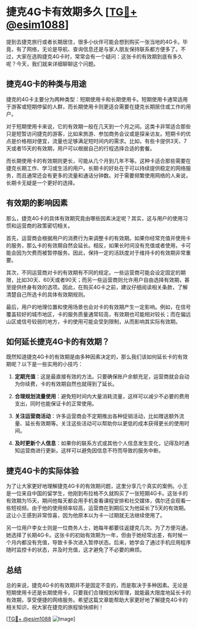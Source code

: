 # 捷克4G卡有效期多久 [[TG💪+ @esim1088](https://t.me/s/esim1088)]

提到去捷克旅行或者长期居住，很多小伙伴可能会想到购买一张当地的4G卡。毕竟，有了网络，无论是导航、查询信息还是与家人朋友保持联系都方便多了。不过，大家在选购捷克4G卡时，常常会有一个疑问：这张卡的有效期到底有多久呢？今天，我们就来详细聊聊这个问题。

## 捷克4G卡的种类与用途

捷克的4G卡主要分为两种类型：短期使用卡和长期使用卡。短期使用卡通常适用于游客或短期停留的人群，而长期使用卡则更适合需要在捷克长期居住或工作的用户。

对于短期使用卡来说，它的有效期一般在几天到一个月之间。这类卡非常适合那些只是短暂访问捷克的游客，比如来旅游、参加商务会议或是探亲访友。短期卡的优点是价格相对便宜，流量也足够满足短时间内的需求。比如，有些卡提供3天、7天或者15天的有效期，用户可以根据自己的行程选择合适的套餐。

而长期使用卡的有效期则更长，可能从几个月到几年不等。这种卡适合那些需要在捷克长期工作、学习或生活的用户。长期卡的好处在于可以持续提供稳定的网络服务，而且通常还会有更多的流量和通话分钟数。对于需要频繁使用网络的人来说，长期卡无疑是一个更好的选择。

## 有效期的影响因素

那么，捷克4G卡的具体有效期究竟由哪些因素决定呢？其实，这与用户的使用习惯和运营商的政策密切相关。

首先，运营商会根据用户的消费行为来调整卡的有效期。如果你经常充值并使用卡的服务，那么卡的有效期自然会延长。相反，如果长时间没有充值或者使用，卡可能会因为欠费而被暂停服务。因此，保持一定的活跃度对于维持卡的有效期非常重要。

其次，不同运营商对卡的有效期有不同的规定。一些运营商可能会设定固定的期限，比如30天、60天或者90天；而另一些运营商则允许用户自由选择有效期，甚至提供终身有效的选项。因此，在购买4G卡之前，建议仔细阅读相关条款，了解清楚自己所选卡的具体有效期规则。

最后，用户的地理位置和使用场景也会对卡的有效期产生一定影响。例如，在信号覆盖较好的城市地区，卡的服务质量通常较高，有效期也可能相对较长；而在偏远山区或信号较弱的地方，卡的使用可能会受到限制，从而影响其实际有效期。

## 如何延长捷克4G卡的有效期？

既然知道捷克4G卡的有效期是由多种因素决定的，那么我们该如何延长卡的有效期呢？以下是一些实用的小技巧：

1. **定期充值**：这是最直接有效的方法。只要确保账户余额充足，运营商就会自动为你续费，卡的有效期自然也就得到了延长。

2. **合理规划流量使用**：避免短时间内大量消耗流量，这样可以减少不必要的费用支出，同时也能保证卡的正常使用。

3. **关注运营商活动**：许多运营商会不定期推出各种促销活动，比如赠送额外流量、延长有效期等。关注这些活动可以帮助你以更低的成本获得更长的使用时间。

4. **及时更新个人信息**：如果你的联系方式或其他个人信息发生变化，记得及时通知运营商进行更新。这样可以避免因信息不符而导致的服务中断。

## 捷克4G卡的实际体验

为了让大家更好地理解捷克4G卡的有效期问题，这里分享几个真实的案例。小王是一位来自中国的留学生，他刚到布拉格不久就购买了一张短期4G卡。这张卡的有效期为15天，期间他每天都会用手机查看课程安排和社交媒体，偶尔还会观看一些短视频。由于他的使用频率较高，运营商在到期后又为他延长了5天的有效期。这让小王感到非常惊喜，因为他原本以为卡一过期就无法继续使用了。

另一位用户李女士则是一位商务人士，她每年都要往返捷克几次。为了方便沟通，她选择了长期4G卡。这张卡的初始有效期为一年，但由于她经常出差，有时候一个月内都没有充值，导致卡多次进入暂停状态。后来，她学会了通过手机应用程序随时监控卡的状态，并及时充值，这才避免了不必要的麻烦。

## 总结

总的来说，捷克4G卡的有效期并不是固定不变的，而是取决于多种因素。无论是短期使用卡还是长期使用卡，只要我们合理规划和管理，就能最大限度地延长卡的有效期，享受便捷的网络服务。希望这篇文章能帮助大家更好地了解捷克4G卡的相关知识，祝大家在捷克的旅程愉快顺利！

[[TG💪+ @esim1088](https://t.me/s/esim1088) ![Image](https://i.postimg.cc/4NQfJmqS/Snipaste-2025-05-13-00-14-12.png)]